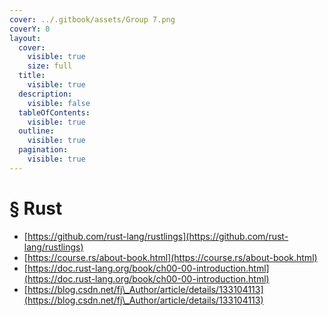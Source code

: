 ```yaml
---
cover: ../.gitbook/assets/Group 7.png
coverY: 0
layout:
  cover:
    visible: true
    size: full
  title:
    visible: true
  description:
    visible: false
  tableOfContents:
    visible: true
  outline:
    visible: true
  pagination:
    visible: true
---
```


# § Rust

* [https://github.com/rust-lang/rustlings](https://github.com/rust-lang/rustlings)
* [https://course.rs/about-book.html](https://course.rs/about-book.html)
* [https://doc.rust-lang.org/book/ch00-00-introduction.html](https://doc.rust-lang.org/book/ch00-00-introduction.html)
* [https://blog.csdn.net/fj\_Author/article/details/133104113](https://blog.csdn.net/fj\_Author/article/details/133104113)
